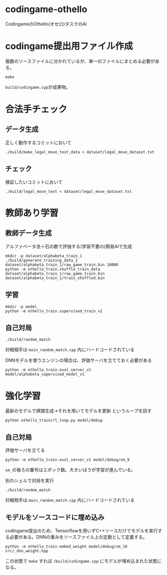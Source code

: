 # codingame-othello
CodingameのOthello(オセロ)タスクのAI

# codingame提出用ファイル作成

複数のソースファイルに分かれているが、単一のファイルにまとめる必要がある。

```
make
```

`build/codingame.cpp`が成果物。

# 合法手チェック

## データ生成

正しく動作するコミットにおいて

```
./build/make_legal_move_test_data > dataset/legal_move_dataset.txt
```

## チェック

検証したいコミットにおいて

```
./build/legal_move_test < dataset/legal_move_dataset.txt
```

# 教師あり学習

## 教師データ生成

アルファベータ法＋石の数で評価する(学習不要の)簡易AIで生成

```
mkdir -p dataset/alphabeta_train_1
./build/generate_training_data_1 dataset/alphabeta_train_1/raw_game_train.bin 10000
python -m othello_train.shuffle_train_data dataset/alphabeta_train_1/raw_game_train.bin dataset/alphabeta_train_1/train_shuffled.bin
```

## 学習

```
mkdir -p model
python -m othello_train.supervised_train_v1
```

## 自己対局

```
./build/random_match
```

対戦相手は `main_random_match.cpp` 内にハードコードされている

DNNモデルを使うエンジンの場合は、評価サーバを立てておく必要がある

```
python -m othello_train.eval_server_v1 model/alphabeta_supervised_model_v1
```

# 強化学習

最新のモデルで棋譜生成→それを用いてモデルを更新 というループを回す

```
python othello_train/rl_loop.py model/debug
```


## 自己対局

評価サーバを立てる

```
python -m othello_train.eval_server_v1 model/debug/sm_9
```

`sm_`の後ろの番号はエポック数。大きいほうが学習が進んでいる。

別のシェルで対局を実行

```
./build/random_match
```

対戦相手は `main_random_match.cpp` 内にハードコードされている

## モデルをソースコードに埋め込み

codingame提出のため、Tensorflowを用いずC++ソースだけでモデルを実行する必要がある。DNNの重みをソースファイル上の定数として定義する。

```
python -m othello_train.embed_weight model/debug/sm_10 src/_dnn_weight.hpp
```

この状態で `make` すれば `/build/codingame.cpp` にモデルが埋め込まれた状態になる。
